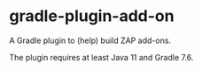 # gradle-plugin-add-on

A Gradle plugin to (help) build ZAP add-ons.

The plugin requires at least Java 11 and Gradle 7.6.
